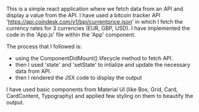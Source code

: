 This is a simple react application where we fetch data from an API and display a value from the API.
I have used a bitcoin tracker API 'https://api.coindesk.com/v1/bpi/currentprice.json' in which I fetch the currency rates for 3 currencies (EUR, GBP, USD).
I have implemented the code in the 'App.js' file within the 'App' component.

The process that I followed is:
- using the ComponentDidMount() lifecycle method to fetch API.
- then I used 'state' and 'setState' to intialize and update the necessary data from API.
- then I rendered the JSX code to display the output

I have used basic components from Material UI (like Box, Grid, Card, CardContent, Typography) and applied few styling on them to beautify the output.
